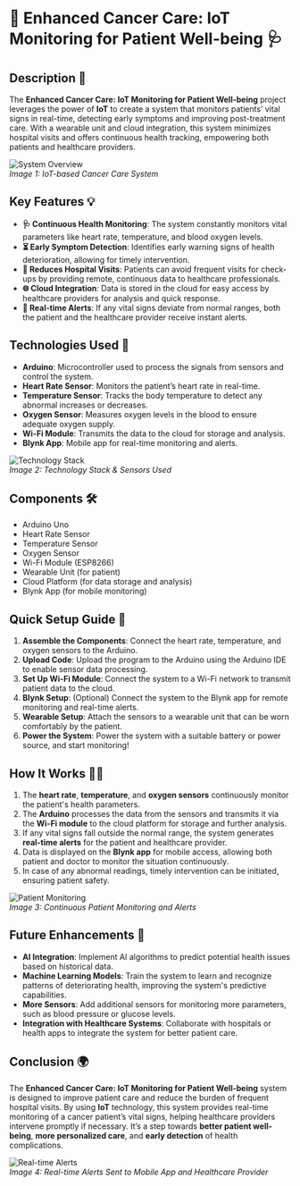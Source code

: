 # 💖 Enhanced Cancer Care: IoT Monitoring for Patient Well-being 🩺

## Description 🌟
The **Enhanced Cancer Care: IoT Monitoring for Patient Well-being** project leverages the power of **IoT** to create a system that monitors patients’ vital signs in real-time, detecting early symptoms and improving post-treatment care. With a wearable unit and cloud integration, this system minimizes hospital visits and offers continuous health tracking, empowering both patients and healthcare providers.

![System Overview](images/cancer_care_system.jpg)  
*Image 1: IoT-based Cancer Care System*

## Key Features 💡
- **🩺 Continuous Health Monitoring**: The system constantly monitors vital parameters like heart rate, temperature, and blood oxygen levels.
- **⏳ Early Symptom Detection**: Identifies early warning signs of health deterioration, allowing for timely intervention.
- **🏥 Reduces Hospital Visits**: Patients can avoid frequent visits for check-ups by providing remote, continuous data to healthcare professionals.
- **🌐 Cloud Integration**: Data is stored in the cloud for easy access by healthcare providers for analysis and quick response.
- **📲 Real-time Alerts**: If any vital signs deviate from normal ranges, both the patient and the healthcare provider receive instant alerts.

## Technologies Used 🔧
- **Arduino**: Microcontroller used to process the signals from sensors and control the system.
- **Heart Rate Sensor**: Monitors the patient’s heart rate in real-time.
- **Temperature Sensor**: Tracks the body temperature to detect any abnormal increases or decreases.
- **Oxygen Sensor**: Measures oxygen levels in the blood to ensure adequate oxygen supply.
- **Wi-Fi Module**: Transmits the data to the cloud for storage and analysis.
- **Blynk App**: Mobile app for real-time monitoring and alerts.

![Technology Stack](images/technology_stack.jpg)  
*Image 2: Technology Stack & Sensors Used*

## Components 🛠️
- Arduino Uno
- Heart Rate Sensor
- Temperature Sensor
- Oxygen Sensor
- Wi-Fi Module (ESP8266)
- Wearable Unit (for patient)
- Cloud Platform (for data storage and analysis)
- Blynk App (for mobile monitoring)

## Quick Setup Guide 🚀

1. **Assemble the Components**: Connect the heart rate, temperature, and oxygen sensors to the Arduino.
2. **Upload Code**: Upload the program to the Arduino using the Arduino IDE to enable sensor data processing.
3. **Set Up Wi-Fi Module**: Connect the system to a Wi-Fi network to transmit patient data to the cloud.
4. **Blynk Setup**: (Optional) Connect the system to the Blynk app for remote monitoring and real-time alerts.
5. **Wearable Setup**: Attach the sensors to a wearable unit that can be worn comfortably by the patient.
6. **Power the System**: Power the system with a suitable battery or power source, and start monitoring!

## How It Works 🧑‍💻
1. The **heart rate**, **temperature**, and **oxygen sensors** continuously monitor the patient's health parameters.
2. The **Arduino** processes the data from the sensors and transmits it via the **Wi-Fi module** to the cloud platform for storage and further analysis.
3. If any vital signs fall outside the normal range, the system generates **real-time alerts** for the patient and healthcare provider.
4. Data is displayed on the **Blynk app** for mobile access, allowing both patient and doctor to monitor the situation continuously.
5. In case of any abnormal readings, timely intervention can be initiated, ensuring patient safety.

![Patient Monitoring](images/patient_monitoring.jpg)  
*Image 3: Continuous Patient Monitoring and Alerts*

## Future Enhancements 🌱
- **AI Integration**: Implement AI algorithms to predict potential health issues based on historical data.
- **Machine Learning Models**: Train the system to learn and recognize patterns of deteriorating health, improving the system's predictive capabilities.
- **More Sensors**: Add additional sensors for monitoring more parameters, such as blood pressure or glucose levels.
- **Integration with Healthcare Systems**: Collaborate with hospitals or health apps to integrate the system for better patient care.

## Conclusion 🌍
The **Enhanced Cancer Care: IoT Monitoring for Patient Well-being** system is designed to improve patient care and reduce the burden of frequent hospital visits. By using **IoT** technology, this system provides real-time monitoring of a cancer patient’s vital signs, helping healthcare providers intervene promptly if necessary. It’s a step towards **better patient well-being**, **more personalized care**, and **early detection** of health complications.

![Real-time Alerts](images/real_time_alerts.jpg)  
*Image 4: Real-time Alerts Sent to Mobile App and Healthcare Provider*


